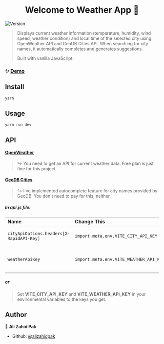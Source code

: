 <h1 align="center">Welcome to Weather App 👋</h1>
<p>
  <img alt="Version" src="https://img.shields.io/badge/version-0.1.0-blue.svg?cacheSeconds=2592000" />
</p>

> Displays current weather information (temperature, humidity, wind speed, weather condition) and local time of the selected city using OpenWeather API and GeoDB Cities API. When searching for city names, it automatically completes and generates suggestions.
>
> Built with vanilla JavaScript.

### ✨ [Demo](https://alipweatherapp.netlify.app/)

## Install

```sh
yarn
```

## Usage

```sh
yarn run dev
```

## API

#### [OpenWeather](https://www.openweathermap.org/)

> &#8618; You need to get an API for current weather data. Free plan is just fine for this project.

#### [GeoDB Cities](https://rapidapi.com/wirefreethought/api/geodb-cities/)

> &#8618; I've implemented autocomplete feature for city names provided by GeoDB. You don't need to pay for this, neither.

##### In api.js file:

| Name                                     | Change This                            | To This                              |
| :--------------------------------------- | :------------------------------------- | :----------------------------------- |
| `cityApiOptions.headers[X-RapidAPI-Key]` | `import.meta.env.VITE_CITY_API_KEY`    | Your GeoDB Cities API **(Required)** |
| `weatherApiKey`                          | `import.meta.env.VITE_WEATHER_API_KEY` | Your OpenWeather API **(Required)**  |

##### or

> Set **VITE_CITY_API_KEY** and **VITE_WEATHER_API_KEY** in your environmental variables to the keys you get.

## Author

👤 **Ali Zahid Pak**

- Github: [@alizahidpak](https://github.com/alizahidpak)

